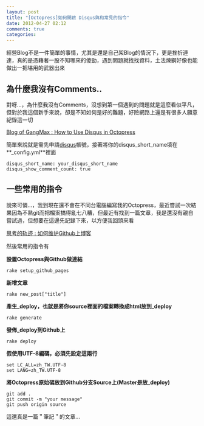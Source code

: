```yaml
---
layout: post
title: "[Octopress]如何開啟 Disqus與和常見的指令"
date: 2012-04-27 02:12
comments: true
categories: 
---
```


經營Blog不是一件簡單的事情，尤其是還是自己架Blog的情況下，更是挫折連連，真的是憑藉著一股不知哪來的傻勁，遇到問題就找找資料，土法煉鋼好像也能做出一把堪用的武器出來
<!-- more  -->
## 為什麼我沒有Comments..
對呀...，為什麼我沒有Comments，沒想到第一個遇到的問題就是這麼看似平凡，但對於我這個新手來說，卻是不知如何是好的難題，好險網路上還是有很多人願意紀錄這一切

<a href="http://gangmax.github.com/blog/2012/01/20/how-to-use-disqus-in-octopress/" target="_blank">Blog of GangMax : How to Use Disqus in Octopress</a>

簡單來說就是需先申請<a href="www.disqus.com/" target="_blank">disqus</a>帳號，接著將你的disqus_short_name填在**_config.yml**裡面

	disqus_short_name: your_disqus_short_name
	disqus_show_comment_count: true

## 一些常用的指令

說來可憐...，我到現在還不會在不同台電腦編寫我的Octopress，最近嘗試一次結果因為不熟git而把檔案搞得亂七八糟，但最近有找到一篇文章，我是還沒有親自嘗試過，但想要在這邊先記錄下來，以方便我回頭來看

<a href="http://shanewfx.github.com/blog/2012/02/16/clone-blog-from-github/" target="_blankl">思考的轨迹 : 如何维护Github上博客</a>

然後常用的指令有

**設置Octopress與Github做連結**

	rake setup_github_pages
**新增文章**

	rake new_post["title"]
**產生_deploy，也就是將你source裡面的檔案轉換成html放到_deploy**

	rake generate
**發佈_deploy到Github上**

	rake deploy
**假使用UTF-8編碼，必須先設定這兩行**	

	set LC_ALL=zh_TW.UTF-8
	set LANG=zh_TW.UTF-8
**將Octopress原始碼放到Github分支Source上(Master是放_deploy)**	

	git add .
	git commit -m "your message"
	git push origin source	
	
這還真是一篇＂筆記＂的文章...	
	